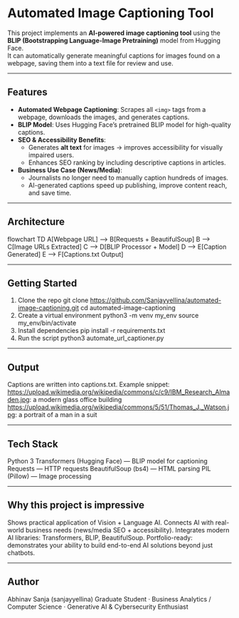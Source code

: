 # Automated Image Captioning Tool

This project implements an **AI-powered image captioning tool** using the **BLIP (Bootstrapping Language-Image Pretraining)** model from Hugging Face.  
It can automatically generate meaningful captions for images found on a webpage, saving them into a text file for review and use.  

---

##  Features
- **Automated Webpage Captioning**: Scrapes all `<img>` tags from a webpage, downloads the images, and generates captions.
- **BLIP Model**: Uses Hugging Face’s pretrained BLIP model for high-quality captions.
- **SEO & Accessibility Benefits**:
  - Generates **alt text** for images → improves accessibility for visually impaired users.
  - Enhances SEO ranking by including descriptive captions in articles.
- **Business Use Case (News/Media)**:
  - Journalists no longer need to manually caption hundreds of images.
  - AI-generated captions speed up publishing, improve content reach, and save time.

---

##  Architecture

flowchart TD
    A[Webpage URL] --> B[Requests + BeautifulSoup]
    B --> C[Image URLs Extracted]
    C --> D[BLIP Processor + Model]
    D --> E[Caption Generated]
    E --> F[Captions.txt Output]

---

##  Getting Started

1. Clone the repo
git clone https://github.com/Sanjayyellina/automated-image-captioning.git
cd automated-image-captioning
2. Create a virtual environment
python3 -m venv my_env
source my_env/bin/activate
3. Install dependencies
pip install -r requirements.txt
4. Run the script
python3 automate_url_captioner.py

---

##  Output
Captions are written into captions.txt.
Example snippet:
https://upload.wikimedia.org/wikipedia/commons/c/c9/IBM_Research_Almaden.jpg: a modern glass office building
https://upload.wikimedia.org/wikipedia/commons/5/51/Thomas_J._Watson.jpg: a portrait of a man in a suit

---

## Tech Stack
Python 3
Transformers (Hugging Face) — BLIP model for captioning
Requests — HTTP requests
BeautifulSoup (bs4) — HTML parsing
PIL (Pillow) — Image processing

---

##  Why this project is impressive
Shows practical application of Vision + Language AI.
Connects AI with real-world business needs (news/media SEO + accessibility).
Integrates modern AI libraries: Transformers, BLIP, BeautifulSoup.
Portfolio-ready: demonstrates your ability to build end-to-end AI solutions beyond just chatbots.

---

## Author
Abhinav Sanja (sanjayyellina)
Graduate Student · Business Analytics / Computer Science ·  Generative AI & Cybersecurity Enthusiast
